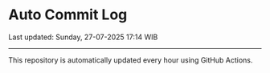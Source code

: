 # Auto Commit Log

Last updated: Sunday, 27-07-2025 17:14 WIB

---

This repository is automatically updated every hour using GitHub Actions.
